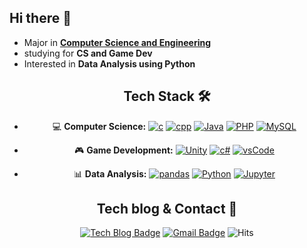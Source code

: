 ## Hi there 👋

- Major in [**Computer Science and Engineering**](http://cse.ewha.ac.kr/)
- studying for **CS and Game Dev**
- Interested in **Data Analysis using Python**

<div align=center>
  
## Tech Stack 🛠

* 💻 **Computer Science:**
[![c](http://img.shields.io/badge/C-A8B9CC?style=flat-square&logo=C&logoColor=white)](https://img.shields.io/badge/C-A8B9CC?style=flat-square&logo=C&logoColor=white)
[![cpp](https://img.shields.io/badge/-C++-00599C?style=flat-square&logo=C%2B%2B)](https://img.shields.io/badge/-C++-00599C?style=flat-square&logo=C%2B%2B)
[![Java](http://img.shields.io/badge/Java-007396?style=flat-square&logo=Java)](http://img.shields.io/badge/Java-007396?style=flat-square&logo=Java)
[![PHP](http://img.shields.io/badge/PHP-777BB4?style=flat-square&logo=PHP&logoColor=white)](http://img.shields.io/badge/PHP-777BB4?style=flat-square&logo=PHP&logoColor=white)
[![MySQL](http://img.shields.io/badge/MySQL-4479A1?style=flat-square&logo=MySQL&logoColor=white)](http://img.shields.io/badge/MySQL-4479A1?style=flat-square&logo=MySQL&logoColor=white)

* 🎮 **Game Development:**
[![Unity](http://img.shields.io/badge/Unity-000000?style=flat-square&logo=Unity)](http://img.shields.io/badge/Unity-000000?style=flat-square&logo=Unity)
[![c#](http://img.shields.io/badge/C%23-239120?style=flat-square&logo=C%20sharp)](http://img.shields.io/badge/C%23-239120?style=flat-square&logo=C%20sharp)
[![vsCode](https://img.shields.io/badge/Visual%20Studio%20Code-007ACC?style=flat-square&logo=visual%20studio%20code)](https://img.shields.io/badge/Visual%20Studio%20Code-007ACC?style=flat-square&logo=visual%20studio%20code)


* 📊 **Data Analysis:**
[![pandas](https://img.shields.io/badge/-pandas-150458?style=flat-square&logo=pandas&logoColor=white)](https://img.shields.io/badge/-pandas-150458?style=flat-square&logo=pandas&logoColor=white) 
[![Python](https://img.shields.io/badge/-Python-3776AB?style=flat-square&logo=python&logoColor=white)](https://img.shields.io/badge/-Python-3776AB?style=flat-square&logo=python&logoColor=white) 
[![Jupyter](http://img.shields.io/badge/Jupyter-F37626?style=flat-square&logo=Jupyter&logoColor=white)](http://img.shields.io/badge/Jupyter-F37626?style=flat-square&logo=Jupyter&logoColor=white)


## Tech blog & Contact 💬
  
[![Tech Blog Badge](http://img.shields.io/badge/-Tech%20blog-black?style=flat-square&link=https://star-crab.tistory.com/)](https://star-crab.tistory.com/)
[![Gmail Badge](https://img.shields.io/badge/Gmail-d14836?style=flat-square&logo=Gmail&logoColor=white&link=mailto:solidcella@gmail.com)](mailto:solidcella@gmail.com)
![Hits](https://hits.seeyoufarm.com/api/count/incr/badge.svg?url=https%3A%2F%2Fgithub.com%2FsolidcellaMoon&count_bg=%23D7C0A7&title_bg=%237A7C88&icon=github.svg&icon_color=%23FFFFFF&title=hits&edge_flat=true)

</div>
